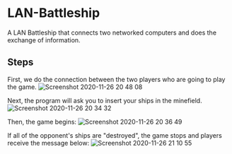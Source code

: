 # LAN-Battleship
A LAN Battleship that connects two networked computers and does the exchange of information.

## Steps
First, we do the connection between the two players who are going to play the game.
![Screenshot 2020-11-26 20 48 08](https://user-images.githubusercontent.com/62625567/100489348-777f9180-30f2-11eb-8619-b8961d88f29e.png)

Next, the program will ask you to insert your ships in the minefield.
![Screenshot 2020-11-26 20 34 32](https://user-images.githubusercontent.com/62625567/100489283-27083400-30f2-11eb-9b5e-c0207b814c76.png)

Then, the game begins:
![Screenshot 2020-11-26 20 36 49](https://user-images.githubusercontent.com/62625567/100489400-c0374a80-30f2-11eb-99ea-01a86fc15e43.png)

If all of the opponent's ships are "destroyed", the game stops and players receive the message below:
![Screenshot 2020-11-26 21 10 55](https://user-images.githubusercontent.com/62625567/100489504-42277380-30f3-11eb-95b9-89aec49565c0.png)
